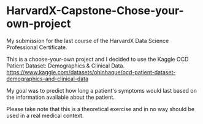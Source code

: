 # HarvardX-Capstone-Chose-your-own-project
My submission for the last course of the HarvardX Data Science Professional Certificate. 

This is a choose-your-own project and I decided to use the Kaggle OCD Patient Dataset: Demographics & Clinical Data.
https://www.kaggle.com/datasets/ohinhaque/ocd-patient-dataset-demographics-and-clinical-data

My goal was to predict how long a patient's symptoms would last based on the information available about the patient.

Please take note that this is a theoretical exercise and in no way should be used in a real medical context.
